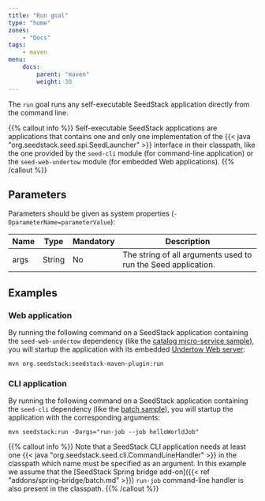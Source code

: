 ```yaml
---
title: "Run goal"
type: "home"
zones:
    - "Docs"
tags:
    - maven
menu:
    docs:
        parent: "maven"
        weight: 30
---
```


The `run` goal runs any self-executable SeedStack application directly from the command line.<!--more-->

{{% callout info %}}
Self-executable SeedStack applications are applications that contains one and only one implementation of the {{< java "org.seedstack.seed.spi.SeedLauncher" >}}
interface in their classpath, like the one provided by the `seed-cli` module (for command-line application) or the `seed-web-undertow`
module (for embedded Web applications).
{{% /callout %}}

## Parameters

Parameters should be given as system properties (`-DparameterName=parameterValue`):

<table class="table table-striped table-bordered table-condensed">
    <thead>
    <tr>
        <th>Name</th>
        <th>Type</th>
        <th>Mandatory</th>
        <th>Description</th>
    </tr>
    </thead>
    <tbody>
    <tr>
        <td>args</td>
        <td>String</td>
        <td>No</td>
        <td>The string of all arguments used to run the Seed application.</td>
    </tr>
    </tbody>
</table>

## Examples

### Web application

By running the following command on a SeedStack application containing the `seed-web-undertow` dependency (like the
[catalog micro-service sample](https://github.com/seedstack/catalog-microservice-sample)), you will startup the application
with its embedded [Undertow Web server](http://undertow.io/):

    mvn org.seedstack:seedstack-maven-plugin:run

### CLI application

By running the following command on a SeedStack application containing the `seed-cli` dependency (like the
[batch sample](https://github.com/seedstack/samples/tree/master/batch)), you will startup the application with the
corresponding arguments:

    mvn seedstack:run -Dargs="run-job --job helloWorldJob"

{{% callout info %}}
Note that a SeedStack CLI application needs at least one {{< java "org.seedstack.seed.cli.CommandLineHandler" >}} in the
classpath which name must be specified as an argument. In this example we assume that the [SeedStack Spring bridge add-on]({{< ref "addons/spring-bridge/batch.md" >}})
`run-job` command-line handler is also present in the classpath.
{{% /callout %}}
